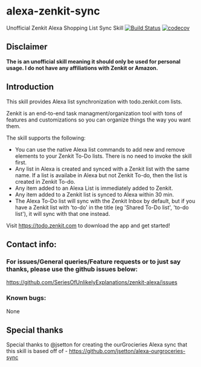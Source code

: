 # alexa-zenkit-sync

Unofficial Zenkit Alexa Shopping List Sync Skill
[![Build Status](https://travis-ci.org/SeriesOfUnlikelyExplanations/zenkit-alexa.svg?branch=master)](https://travis-ci.org/SeriesOfUnlikelyExplanations/zenkit-alexa) [![codecov](https://codecov.io/gh/ryandens/HelloWorld/branch/master/graph/badge.svg)](https://codecov.io/gh/ryandens/HelloWorld)

## Disclaimer

**The is an unofficial skill meaning it should only be used for personal usage. I do not have any affiliations with Zenkit or Amazon.**

## Introduction

This skill provides Alexa list synchronization with todo.zenkit.com lists.

Zenkit is an end-to-end task managment/organization tool with tons of features and customizations so you can organize things the way you want them.

The skill supports the following:
- You can use the native Alexa list commands to add new and remove elements to your Zenkit To-Do lists. There is no need to invoke the skill first.
- Any list in Alexa is created and synced with a Zenkit list with the same name. If a list is availabe in Alexa but not Zenkit To-do, then the list is created in Zenkit To-do.
- Any item added to an Alexa List is immediately added to Zenkit.
- Any item added to a Zenkit list is synced to Alexa within 30 min.
- The Alexa To-Do list will sync with the Zenkit Inbox by default, but if you have a Zenkit list with 'to-do' in the title (eg 'Shared To-Do list', 'to-do list'), it will sync with that one instead.

Visit https://todo.zenkit.com to download the app and get started!

## Contact info:
### For issues/General queries/Feature requests or to just say thanks, please use the github issues below:
https://github.com/SeriesOfUnlikelyExplanations/zenkit-alexa/issues

### Known bugs:
None

## Special thanks
Special thanks to @jsetton for creating the ourGrocieries Alexa sync that this skill is based off of - https://github.com/jsetton/alexa-ourgroceries-sync
